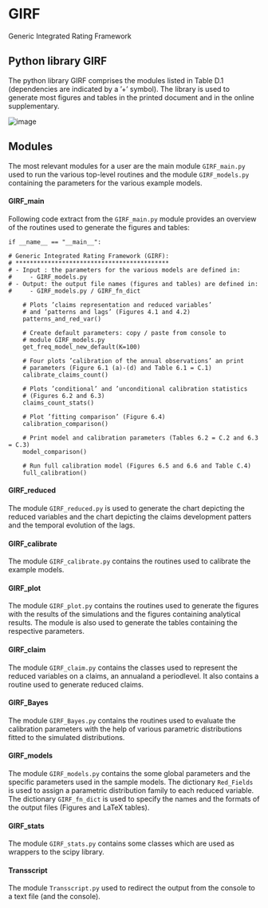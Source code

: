 # GIRF
Generic Integrated Rating Framework

## Python library GIRF
The python library GIRF comprises the modules listed in Table D.1 (dependencies are indicated by a ’+’ symbol). The library is used to generate most figures and tables in the printed document and in the online supplementary.

![image](https://github.com/Steivan/GIRF/assets/87634614/d6b37781-4ca4-4715-84a8-451840c29cec)

## Modules
The most relevant modules for a user are the main module ``GIRF_main.py`` used to run the various top-level routines and the module ``GIRF_models.py`` containing the parameters for the various example models.

#### GIRF_main
Following code extract from the ``GIRF_main.py`` module provides an overview of the routines used to generate the figures and tables:

    if __name__ == "__main__":
    
    # Generic Integrated Rating Framework (GIRF):
    # *******************************************
    # - Input : the parameters for the various models are defined in:
    #     - GIRF_models.py
    # - Output: the output file names (figures and tables) are defined in:
    #     - GIRF_models.py / GIRF_fn_dict
    
        # Plots ’claims representation and reduced variables’
        # and ’patterns and lags’ (Figures 4.1 and 4.2)
        patterns_and_red_var()
    
        # Create default parameters: copy / paste from console to
        # module GIRF_models.py
        get_freq_model_new_default(K=100)
    
        # Four plots ’calibration of the annual observations’ an print
        # parameters (Figure 6.1 (a)-(d) and Table 6.1 = C.1)
        calibrate_claims_count()
    
        # Plots ’conditional’ and ’unconditional calibration statistics
        # (Figures 6.2 and 6.3)
        claims_count_stats()
    
        # Plot ’fitting comparison’ (Figure 6.4)
        calibration_comparison()
    
        # Print model and calibration parameters (Tables 6.2 = C.2 and 6.3 = C.3)
        model_comparison()
    
        # Run full calibration model (Figures 6.5 and 6.6 and Table C.4)
        full_calibration()

#### GIRF_reduced
The module ``GIRF_reduced.py`` is used to generate the chart depicting the reduced variables and the chart depicting the claims development patters and the temporal evolution of the lags.

#### GIRF_calibrate
The module ``GIRF_calibrate.py`` contains the routines used to calibrate the example models.

#### GIRF_plot
The module ``GIRF_plot.py``  contains the routines used to generate the figures with the results of the simulations and the figures containing analytical results. The module is also used to generate the tables containing the respective parameters.

#### GIRF_claim
The module ``GIRF_claim.py`` contains the classes used to represent the reduced variables on a claims, an annualand a periodlevel. It also contains a routine used to generate reduced claims.

#### GIRF_Bayes
The module ``GIRF_Bayes.py`` contains the routines used to evaluate the calibration parameters with the help of various parametric distributions fitted to the simulated distributions.

#### GIRF_models
The module ``GIRF_models.py`` contains the some global parameters and the specific parameters used in the sample models. The dictionary ``Red_Fields`` is used to assign a parametric distribution family to each reduced variable. The dictionary ``GIRF_fn_dict`` is used to specify the names and the formats of the output files (Figures and LaTeX tables).

#### GIRF_stats
The module ``GIRF_stats.py`` contains some classes which are used as wrappers to the scipy library.

#### Transscript
The module ``Transscript.py`` used to redirect the output from the console to a text file (and the console).
